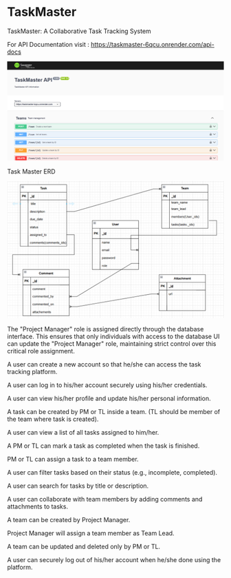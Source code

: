 # TaskMaster
TaskMaster: A Collaborative Task Tracking System

For API Documentation visit : https://taskmaster-6qcu.onrender.com/api-docs

![alt text](image-1.png)

Task Master ERD

![alt text](image.png)

The "Project Manager" role is assigned directly through the database interface. This ensures that only individuals with access to the database UI can update the "Project Manager" role, maintaining strict control over this critical role assignment.

A user can create a new account so that he/she can access the task tracking platform.

A user can log in to his/her account securely using his/her credentials.

A user can view his/her profile and update his/her personal information.

A task can be created by PM or TL inside a team. (TL should be member of the team where task is created).

A user can view a list of all tasks assigned to him/her.

A PM or TL can mark a task as completed when the task is finished.

PM or TL can assign a task to a team member.

A user can filter tasks based on their status (e.g., incomplete, completed).

A user can search for tasks by title or description.

A user can collaborate with team members by adding comments and attachments to tasks.

A team can be created by Project Manager.

Project Manager will assign a team member as Team Lead.

A team can be updated and deleted only by PM or TL.

A user can securely log out of his/her account when he/she done using the platform.


